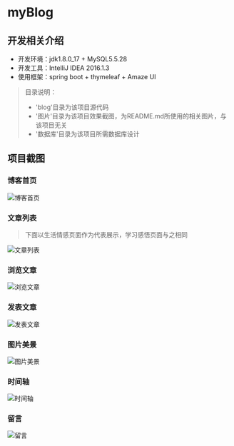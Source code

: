 # myBlog

## 开发相关介绍

- 开发环境：jdk1.8.0_17 + MySQL5.5.28
- 开发工具：IntelliJ IDEA 2016.1.3
- 使用框架：spring boot + thymeleaf + Amaze UI

> 目录说明：
> - 'blog'目录为该项目源代码
> - '图片'目录为该项目效果截图，为README.md所使用的相关图片，与该项目无关
> - '数据库'目录为该项目所需数据库设计

## 项目截图

### 博客首页

![博客首页](图片/博客首页.png)

### 文章列表

> 下面以生活情感页面作为代表展示，学习感悟页面与之相同

![文章列表](图片/生活情感页面（文章列表）.png)

### 浏览文章

![浏览文章](图片/浏览文章.png)

### 发表文章

![发表文章](图片/发表文章.png)

### 图片美景

![图片美景](图片/图片美景.png)

### 时间轴

![时间轴](图片/时间轴.png)

### 留言

![留言](图片/留言.png)